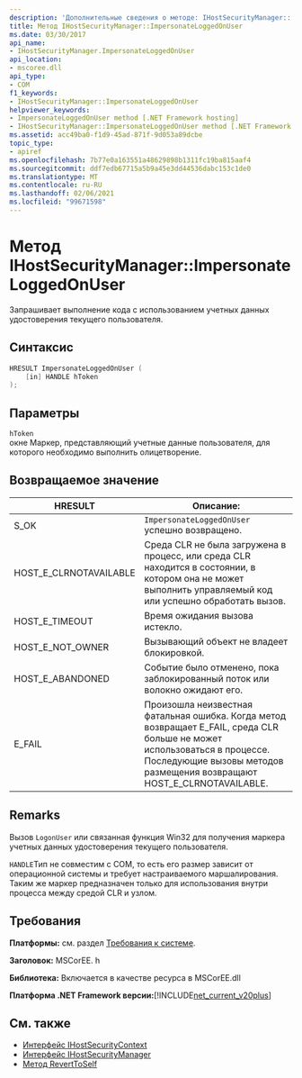 ```yaml
---
description: 'Дополнительные сведения о методе: IHostSecurityManager:: Имперсонателогжедонусер'
title: Метод IHostSecurityManager::ImpersonateLoggedOnUser
ms.date: 03/30/2017
api_name:
- IHostSecurityManager.ImpersonateLoggedOnUser
api_location:
- mscoree.dll
api_type:
- COM
f1_keywords:
- IHostSecurityManager::ImpersonateLoggedOnUser
helpviewer_keywords:
- ImpersonateLoggedOnUser method [.NET Framework hosting]
- IHostSecurityManager::ImpersonateLoggedOnUser method [.NET Framework hosting]
ms.assetid: acc49ba0-f1d9-45ad-871f-9d053a89dcbe
topic_type:
- apiref
ms.openlocfilehash: 7b77e0a163551a48629898b1311fc19ba815aaf4
ms.sourcegitcommit: ddf7edb67715a5b9a45e3dd44536dabc153c1de0
ms.translationtype: MT
ms.contentlocale: ru-RU
ms.lasthandoff: 02/06/2021
ms.locfileid: "99671598"
---
```

# <a name="ihostsecuritymanagerimpersonateloggedonuser-method"></a>Метод IHostSecurityManager::ImpersonateLoggedOnUser

Запрашивает выполнение кода с использованием учетных данных удостоверения текущего пользователя.  
  
## <a name="syntax"></a>Синтаксис  
  
```cpp  
HRESULT ImpersonateLoggedOnUser (  
    [in] HANDLE hToken  
);  
```  
  
## <a name="parameters"></a>Параметры  

 `hToken`  
 окне Маркер, представляющий учетные данные пользователя, для которого необходимо выполнить олицетворение.  
  
## <a name="return-value"></a>Возвращаемое значение  
  
|HRESULT|Описание:|  
|-------------|-----------------|  
|S_OK|`ImpersonateLoggedOnUser` успешно возвращено.|  
|HOST_E_CLRNOTAVAILABLE|Среда CLR не была загружена в процесс, или среда CLR находится в состоянии, в котором она не может выполнить управляемый код или успешно обработать вызов.|  
|HOST_E_TIMEOUT|Время ожидания вызова истекло.|  
|HOST_E_NOT_OWNER|Вызывающий объект не владеет блокировкой.|  
|HOST_E_ABANDONED|Событие было отменено, пока заблокированный поток или волокно ожидают его.|  
|E_FAIL|Произошла неизвестная фатальная ошибка. Когда метод возвращает E_FAIL, среда CLR больше не может использоваться в процессе. Последующие вызовы методов размещения возвращают HOST_E_CLRNOTAVAILABLE.|  
  
## <a name="remarks"></a>Remarks  

 Вызов `LogonUser` или связанная функция Win32 для получения маркера учетных данных удостоверения текущего пользователя.  
  
 `HANDLE`Тип не совместим с COM, то есть его размер зависит от операционной системы и требует настраиваемого маршалирования. Таким же маркер предназначен только для использования внутри процесса между средой CLR и узлом.  
  
## <a name="requirements"></a>Требования  

 **Платформы:** см. раздел [Требования к системе](../../get-started/system-requirements.md).  
  
 **Заголовок:** MSCorEE. h  
  
 **Библиотека:** Включается в качестве ресурса в MSCorEE.dll  
  
 **Платформа .NET Framework версии:**[!INCLUDE[net_current_v20plus](../../../../includes/net-current-v20plus-md.md)]  
  
## <a name="see-also"></a>См. также

- [Интерфейс IHostSecurityContext](ihostsecuritycontext-interface.md)
- [Интерфейс IHostSecurityManager](ihostsecuritymanager-interface.md)
- [Метод RevertToSelf](ihostsecuritymanager-reverttoself-method.md)
